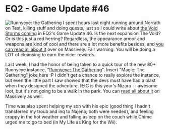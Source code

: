 # EQ2 - Game Update #46

![Runnyeye: the Gathering](http://www.massively.com/media/2008/06/regatheringheader.jpg)
I spent hours last night running around Norrath on Test, killing stuff and doing quests, just so I could write about [the Void Storms coming](http://www.massively.com/2008/06/10/everquest-ii-gu46-the-void-invasion/) in EQ2's Game Update 46. Is the next expansion The Void? Or is this just a red herring? Regardless, the appearance armor and weapons are kind of cool and there are a lot more benefits besides, and [you can read all about it](http://www.massively.com/2008/06/10/everquest-ii-gu46-the-void-invasion/) over on Massively. Fair warning: You will be doing a LOT of cleansing to earn the nicer rewards.

Last week, I had the honor of being taken to a quick tour of the new 80+ Runnyeye instance, "[Runnyeye: The Gathering](http://www.massively.com/2008/06/10/everquest-ii-gu46-runnyeye-the-gathering/)". Insert "Magic: The Gathering" joke here :P I didn't get a chance to really explore the instance, but even the little part I saw showed that the devs must have had a blast when they designed the adventure. R:tG is this year's Nizara -- awesome loot, but it's not going to be a walk in the park. You can [read all about it](http://www.massively.com/2008/06/10/everquest-ii-gu46-runnyeye-the-gathering/) on Massively as well.

Time was also spent helping my son with his epic (good thing I hadn't transferred my troub and inq to Najena; both were needed), and feeling crappy in the hot weather and falling asleep on the couch while Chime urged me to go to bed (in My Life as King for the Wii).

